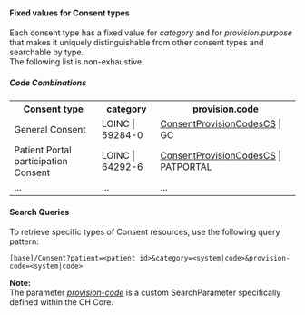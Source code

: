 #### Fixed values for Consent types
Each consent type has a fixed value for _category_ and for _provision.purpose_ that makes it uniquely distinguishable from other consent types and searchable by type. <br />
The following list is non-exhaustive:

##### Code Combinations
<table class="grid">
	<tr>
		<th>Consent type</th>
		<th>category</th>
        <th>provision.code</th>
	</tr>
	<tr>
		<td>General Consent</td>
		<td>LOINC | 59284-0</td>
        <td><a href="./CodeSystem-ConsentProvisionCodesCS.html">ConsentProvisionCodesCS</a> | GC</td>
	</tr>
	<tr>
		<td>Patient Portal participation Consent</td>
		<td>LOINC | 64292-6</td>
        <td><a href="./CodeSystem-ConsentProvisionCodesCS.html">ConsentProvisionCodesCS</a> | PATPORTAL</td>
	</tr>
    <tr>
		<td>...</td>
		<td>...</td> 
        <td>...</td>
	</tr>
</table>

#### Search Queries
To retrieve specific types of Consent resources, use the following query pattern:
```
[base]/Consent?patient=<patient id>&category=<system|code>&provision-code=<system|code>
```
**Note:** <br />
The parameter [_provision-code_](./SearchParameter-ConsentProvisionCodeSearch.html) is a custom SearchParameter specifically defined within the CH Core.
